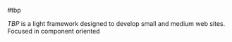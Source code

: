 #tbp

*TBP* is a light framework designed to develop small and medium
web sites. Focused in component oriented

